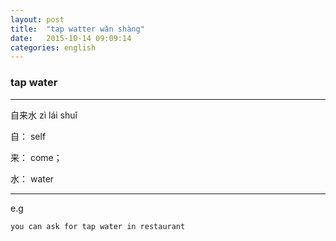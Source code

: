 ```yaml
---
layout: post
title:  "tap watter wǎn shàng"
date:   2015-10-14 09:09:14
categories: english
---
```

### tap water
-----------

  自来水 zì lái shuǐ

  自： self

  来： come；

  水： water

-----------


e.g

    you can ask for tap water in restaurant